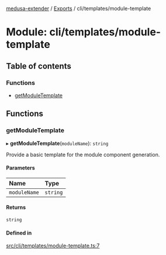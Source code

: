 [medusa-extender](../README.md) / [Exports](../modules.md) / cli/templates/module-template

# Module: cli/templates/module-template

## Table of contents

### Functions

- [getModuleTemplate](cli_templates_module_template.md#getmoduletemplate)

## Functions

### getModuleTemplate

▸ **getModuleTemplate**(`moduleName`): `string`

Provide a basic template for the module component generation.

#### Parameters

| Name | Type |
| :------ | :------ |
| `moduleName` | `string` |

#### Returns

`string`

#### Defined in

[src/cli/templates/module-template.ts:7](https://github.com/adrien2p/medusa-extender/blob/624a76f/src/cli/templates/module-template.ts#L7)

